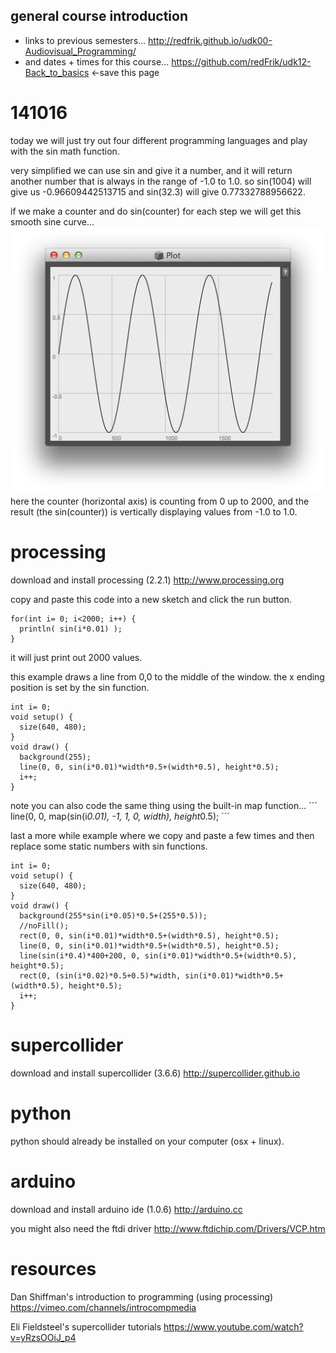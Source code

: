 general course introduction
--------------------

* links to previous semesters... <http://redfrik.github.io/udk00-Audiovisual_Programming/>
* and dates + times for this course... <https://github.com/redFrik/udk12-Back_to_basics> <-save this page

141016
======

today we will just try out four different programming languages and play with the sin math function.

very simplified we can use sin and give it a number, and it will return another number that is always in the range of -1.0 to 1.0.
so sin(1004) will give us -0.96609442513715 and sin(32.3) will give 0.77332788956622.

if we make a counter and do sin(counter) for each step we will get this smooth sine curve...
![sine](sine.png?raw=true "sine")
here the counter (horizontal axis) is counting from 0 up to 2000, and the result (the sin(counter)) is vertically displaying values from -1.0 to 1.0.

processing
==========

download and install processing (2.2.1) <http://www.processing.org>

copy and paste this code into a new sketch and click the run button.
```
for(int i= 0; i<2000; i++) {
  println( sin(i*0.01) );
}
```
it will just print out 2000 values.

this example draws a line from 0,0 to the middle of the window. the x ending position is set by the sin function. 
```
int i= 0;
void setup() {
  size(640, 480);
}
void draw() {
  background(255);
  line(0, 0, sin(i*0.01)*width*0.5+(width*0.5), height*0.5);
  i++;
}
```
note you can also code the same thing using the built-in map function...
´´´
line(0, 0, map(sin(i*0.01), -1, 1, 0, width), height*0.5);
´´´

last a more while example where we copy and paste a few times and then replace some static numbers with sin functions.
```
int i= 0;
void setup() {
  size(640, 480);
}
void draw() {
  background(255*sin(i*0.05)*0.5+(255*0.5));
  //noFill();
  rect(0, 0, sin(i*0.01)*width*0.5+(width*0.5), height*0.5);
  line(0, 0, sin(i*0.01)*width*0.5+(width*0.5), height*0.5);
  line(sin(i*0.4)*400+200, 0, sin(i*0.01)*width*0.5+(width*0.5), height*0.5);
  rect(0, (sin(i*0.02)*0.5+0.5)*width, sin(i*0.01)*width*0.5+(width*0.5), height*0.5);
  i++;
}
```



supercollider
=============

download and install supercollider (3.6.6) <http://supercollider.github.io>

python
======

python should already be installed on your computer (osx + linux).

arduino
=======

download and install arduino ide (1.0.6) <http://arduino.cc>

you might also need the ftdi driver <http://www.ftdichip.com/Drivers/VCP.htm>

resources
=========

Dan Shiffman's introduction to programming (using processing) <https://vimeo.com/channels/introcompmedia>

Eli Fieldsteel's supercollider tutorials <https://www.youtube.com/watch?v=yRzsOOiJ_p4>
